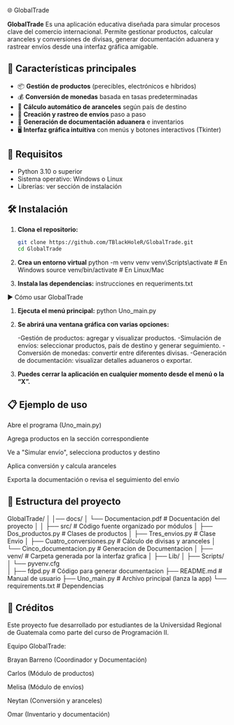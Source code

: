 🌐 GlobalTrade

**GlobalTrade** 
Es una aplicación educativa diseñada para simular procesos clave del comercio internacional. Permite gestionar productos, calcular aranceles y conversiones de divisas, generar documentación aduanera y rastrear envíos desde una interfaz gráfica amigable.

## 📌 Características principales

- 📦 **Gestión de productos** (perecibles, electrónicos e híbridos)
- 💰 **Conversión de monedas** basada en tasas predeterminadas
- 📄 **Cálculo automático de aranceles** según país de destino
- 🚚 **Creación y rastreo de envíos** paso a paso
- 📑 **Generación de documentación aduanera** e inventarios
- 🖥️ **Interfaz gráfica intuitiva** con menús y botones interactivos (Tkinter)

## 🚀 Requisitos

- Python 3.10 o superior
- Sistema operativo: Windows o Linux
- Librerías: ver sección de instalación

## 🛠️ Instalación

1. **Clona el repositorio:**
   ```bash
   git clone https://github.com/TBlackHoleR/GlobalTrade.git
   cd GlobalTrade

2. **Crea un entorno virtual**
    python -m venv venv
    venv\Scripts\activate  # En Windows
    source venv/bin/activate  # En Linux/Mac

3. **Instala las dependencias:**
    instrucciones en requeriments.txt

▶️ Cómo usar GlobalTrade
1. **Ejecuta el menú principal:**
    python Uno_main.py

2. **Se abrirá una ventana gráfica con varias opciones:**

    -Gestión de productos: agregar y visualizar productos.
    -Simulación de envíos: seleccionar productos, país de destino y generar seguimiento.
    -Conversión de monedas: convertir entre diferentes divisas.
    -Generación de documentación: visualizar detalles aduaneros o exportar.

3. **Puedes cerrar la aplicación en cualquier momento desde el menú o la “X”.**

## 📋 Ejemplo de uso
Abre el programa (Uno_main.py)

Agrega productos en la sección correspondiente

Ve a "Simular envío", selecciona productos y destino

Aplica conversión y calcula aranceles

Exporta la documentación o revisa el seguimiento del envío

## 📁 Estructura del proyecto
GlobalTrade/
│
│── docs/
│   └── Documentacion.pdf   # Docuentación del proyecto
│
│
├── src/                    # Código fuente organizado por módulos
│   ├── Dos_productos.py        # Clases de productos
│   ├── Tres_envios.py           # Clase Envio
│   ├── Cuatro_conversiones.py     # Cálculo de divisas y aranceles
│   └── Cinco_documentacion.py         # Generacion de Documentacion
│
├── venv/                   # Carpeta generada por la interfaz grafica
│   ├── Lib/
│   ├── Scripts/
│   └── pyvenv.cfg         
│
├── fdpd.py                 # Código para generar documentacion
├── README.md               # Manual de usuario
├── Uno_main.py             # Archivo principal (lanza la app)
└── requirements.txt        # Dependencias

## 👥 Créditos
Este proyecto fue desarrollado por estudiantes de la Universidad Regional de Guatemala como parte del curso de Programación II.

Equipo GlobalTrade:

Brayan Barreno (Coordinador y Documentación)

Carlos (Módulo de productos)

Melisa (Módulo de envíos)

Neytan (Conversión y aranceles)

Omar (Inventario y documentación)

